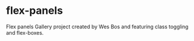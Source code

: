 # flex-panels

Flex panels Gallery project created by Wes Bos and featuring class toggling and flex-boxes.

